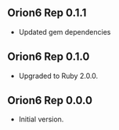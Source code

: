 ## Orion6 Rep 0.1.1 ##

*   Updated gem dependencies

## Orion6 Rep 0.1.0 ##

*   Upgraded to Ruby 2.0.0.

## Orion6 Rep 0.0.0 ##

*   Initial version.
